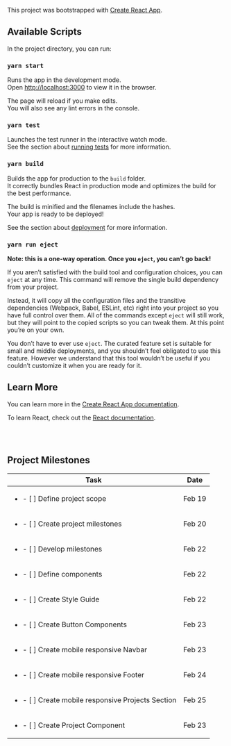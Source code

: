 This project was bootstrapped with [Create React App](https://github.com/facebook/create-react-app).

## Available Scripts

In the project directory, you can run:

### `yarn start`

Runs the app in the development mode.<br>
Open [http://localhost:3000](http://localhost:3000) to view it in the browser.

The page will reload if you make edits.<br>
You will also see any lint errors in the console.

### `yarn test`

Launches the test runner in the interactive watch mode.<br>
See the section about [running tests](https://facebook.github.io/create-react-app/docs/running-tests) for more information.

### `yarn build`

Builds the app for production to the `build` folder.<br>
It correctly bundles React in production mode and optimizes the build for the best performance.

The build is minified and the filenames include the hashes.<br>
Your app is ready to be deployed!

See the section about [deployment](https://facebook.github.io/create-react-app/docs/deployment) for more information.

### `yarn run eject`

**Note: this is a one-way operation. Once you `eject`, you can’t go back!**

If you aren’t satisfied with the build tool and configuration choices, you can `eject` at any time. This command will remove the single build dependency from your project.

Instead, it will copy all the configuration files and the transitive dependencies (Webpack, Babel, ESLint, etc) right into your project so you have full control over them. All of the commands except `eject` will still work, but they will point to the copied scripts so you can tweak them. At this point you’re on your own.

You don’t have to ever use `eject`. The curated feature set is suitable for small and middle deployments, and you shouldn’t feel obligated to use this feature. However we understand that this tool wouldn’t be useful if you couldn’t customize it when you are ready for it.

## Learn More

You can learn more in the [Create React App documentation](https://facebook.github.io/create-react-app/docs/getting-started).

To learn React, check out the [React documentation](https://reactjs.org/).

&nbsp;  
&nbsp;


## Project Milestones
| Task                            | Date   |
| ------------------------------- | ------ |
| <ul><li>- [ ] Define project scope</li></ul>| Feb 19 |
| <ul><li>- [ ] Create project milestones</li></ul>| Feb 20 |
| <ul><li>- [ ] Develop milestones</li></ul>| Feb 22 |
| <ul><li>- [ ] Define components</li></ul>| Feb 22 |
| <ul><li>- [ ] Create Style Guide</li></ul>| Feb 22 |
| <ul><li>- [ ] Create Button Components</li></ul>| Feb 23 |
| <ul><li>- [ ] Create mobile responsive Navbar</li></ul>| Feb 23 |
| <ul><li>- [ ] Create mobile responsive Footer</li></ul>| Feb 24 |
| <ul><li>- [ ] Create mobile responsive Projects Section</li></ul>| Feb 25 |
| <ul><li>- [ ] Create Project Component</li></ul>| Feb 23 |